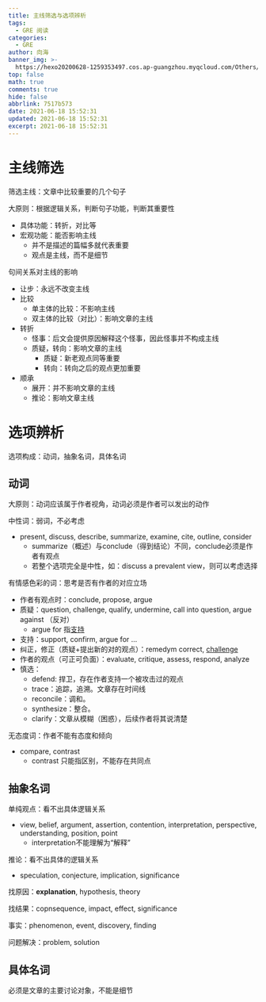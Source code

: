 ```yaml
---
title: 主线筛选与选项辨析
tags:
  - GRE 阅读
categories:
  - GRE
author: 向海
banner_img: >-
  https://hexo20200628-1259353497.cos.ap-guangzhou.myqcloud.com/Others/Fluid/post/post2.jpg
top: false
math: true
comments: true
hide: false
abbrlink: 7517b573
date: 2021-06-18 15:52:31
updated: 2021-06-18 15:52:31
excerpt: 2021-06-18 15:52:31
---
```


# 主线筛选

筛选主线：文章中比较重要的几个句子

大原则：根据逻辑关系，判断句子功能，判断其重要性

+ 具体功能：转折，对比等
+ 宏观功能：能否影响主线
  + 并不是描述的篇幅多就代表重要
  + 观点是主线，而不是细节

句间关系对主线的影响

+ 让步：永远不改变主线
+ 比较
  + 单主体的比较：不影响主线
  + 双主体的比较（对比）：影响文章的主线
+ 转折
  + 怪事：后文会提供原因解释这个怪事，因此怪事并不构成主线
  + 质疑，转向：影响文章的主线
    + 质疑：新老观点同等重要
    + 转向：转向之后的观点更加重要
+ 顺承
  + 展开：并不影响文章的主线
  + 推论：影响文章主线

# 选项辨析

选项构成：动词，抽象名词，具体名词

## 动词

大原则：动词应该属于作者视角，动词必须是作者可以发出的动作

中性词：弱词，不必考虑

+ present, discuss, describe, summarize, examine, cite, outline, consider
  + summarize（概述）与conclude（得到结论）不同，conclude必须是作者有观点
  + 若整个选项完全是中性，如：discuss a prevalent view，则可以考虑选择

有情感色彩的词：思考是否有作者的对应立场

+ 作者有观点时：conclude, propose, argue
+ 质疑：question, challenge, qualify, undermine, call into question, argue against （反对）
  + argue for 指<u>支持</u>
+ 支持：support, confirm, argue for ...
+ 纠正，修正（质疑+提出新的对的观点）：remedym correct, <u>challenge</u>
+ 作者的观点（可正可负面）：evaluate, critique, assess, respond, analyze
+ 慎选：
  + defend: 捍卫，存在作者支持一个被攻击过的观点
  + trace：追踪，追溯。文章存在时间线
  + reconcile：调和。
  + synthesize：整合。
  + clarify：文章从模糊（困惑），后续作者将其说清楚

无态度词：作者不能有态度和倾向

+ compare, contrast
  + contrast 只能指区别，不能存在共同点

## 抽象名词

单纯观点：看不出具体逻辑关系

+ view, belief, argument, assertion, contention, interpretation, perspective, understanding, position, point
  + interpretation不能理解为“解释”

推论：看不出具体的逻辑关系

+ speculation, conjecture, implication, significance

找原因：**explanation**, hypothesis, theory

找结果：copnsequence, impact, effect, significance

事实：phenomenon, event, discovery, finding

问题解决：problem, solution

## 具体名词

必须是文章的主要讨论对象，不能是细节
